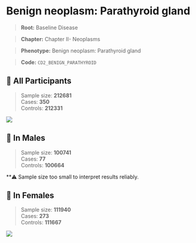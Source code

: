 # Benign neoplasm: Parathyroid gland

> **Root:** Baseline Disease  

> **Chapter:** Chapter II- Neoplasms  

> **Phenotype:** Benign neoplasm: Parathyroid gland  

> **Code:** `CD2_BENIGN_PARATHYROID`

## 🧪 All Participants  
> Sample size: **212681**  
> Cases: **350**  
> Controls: **212331**
<img src="/Disease/Figures/ALL/Incidence/CD2_BENIGN_PARATHYROID.png"/>
<CsvTable src="/Disease_Data/ALL/Incidence/COX_CD2_BENIGN_PARATHYROID.csv" label="🔍 View full results" />

## 👨 In Males  
> Sample size: **100741**  
> Cases: **77**  
> Controls: **100664**

**⚠️ Sample size too small to interpret results reliably.


## 👩 In Females  
> Sample size: **111940**  
> Cases: **273**  
> Controls: **111667**
<img src="/Disease/Figures/Female/Incidence/CD2_BENIGN_PARATHYROID.png"/>
<CsvTable src="/Disease_Data/Female/Incidence/COX_CD2_BENIGN_PARATHYROID.csv" label="🔍 View full results" />
